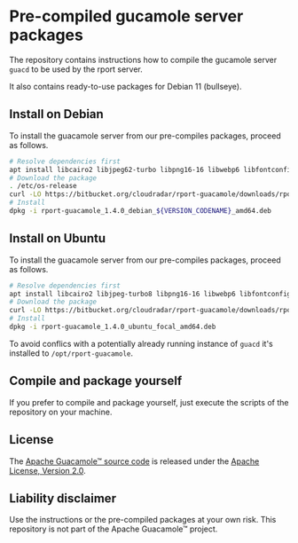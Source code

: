 # Pre-compiled gucamole server packages
The repository contains instructions how to compile the gucamole server `guacd` to be used by the rport server.

It also contains ready-to-use packages for Debian 11 (bullseye).

## Install on Debian
To install the guacamole server from our pre-compiles packages, proceed as follows.
```bash
# Resolve dependencies first
apt install libcairo2 libjpeg62-turbo libpng16-16 libwebp6 libfontconfig1 libfreetype6
# Download the package
. /etc/os-release
curl -LO https://bitbucket.org/cloudradar/rport-guacamole/downloads/rport-guacamole_1.4.0_debian_${VERSION_CODENAME}_amd64.deb
# Install
dpkg -i rport-guacamole_1.4.0_debian_${VERSION_CODENAME}_amd64.deb
```

## Install on Ubuntu
To install the guacamole server from our pre-compiles packages, proceed as follows.
```bash
# Resolve dependencies first
apt install libcairo2 libjpeg-turbo8 libpng16-16 libwebp6 libfontconfig1 libfreetype6
# Download the package
curl -LO https://bitbucket.org/cloudradar/rport-guacamole/downloads/rport-guacamole_1.4.0_ubuntu_focal_amd64.deb
# Install
dpkg -i rport-guacamole_1.4.0_ubuntu_focal_amd64.deb
```

To avoid conflics with a potentially already running instance of `guacd` it's installed to `/opt/rport-guacamole`.

## Compile and package yourself
If you prefer to compile and package yourself, just execute the scripts of the repository on your machine.

## License
The [Apache Guacamole™ source code](https://guacamole.apache.org/) is released under the [Apache License, Version 2.0](https://www.apache.org/licenses/LICENSE-2.0).

## Liability disclaimer
Use the instructions or the pre-compiled packages at your own risk.
This repository is not part of the Apache Guacamole™ project.